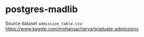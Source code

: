 # postgres-madlib

Source dataset `admission_table.csv`: https://www.kaggle.com/mohansacharya/graduate-admissions
